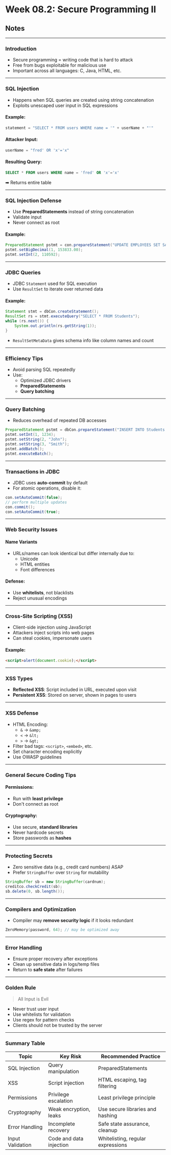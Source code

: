 # Week 08.2: Secure Programming II
## Notes
---

### Introduction

- Secure programming = writing code that is hard to attack
- Free from bugs exploitable for malicious use
- Important across all languages: C, Java, HTML, etc.

---

### SQL Injection

- Happens when SQL queries are created using string concatenation
- Exploits unescaped user input in SQL expressions

#### Example:

```java
statement = "SELECT * FROM users WHERE name = '" + userName + "'"
```

#### Attacker Input:

```java
userName = "fred' OR 'x'='x"
```

#### Resulting Query:

```sql
SELECT * FROM users WHERE name = 'fred' OR 'x'='x'
```

➡ Returns entire table

---

### SQL Injection Defense

- Use **PreparedStatements** instead of string concatenation
- Validate input
- Never connect as root

#### Example:

```java
PreparedStatement pstmt = con.prepareStatement("UPDATE EMPLOYEES SET SALARY = ? WHERE ID = ?");
pstmt.setBigDecimal(1, 153833.00);
pstmt.setInt(2, 110592);
```

---

### JDBC Queries

- JDBC `Statement` used for SQL execution
- Use `ResultSet` to iterate over returned data

#### Example:

```java
Statement stmt = dbCon.createStatement();
ResultSet rs = stmt.executeQuery("SELECT * FROM Students");
while (rs.next()) {
    System.out.println(rs.getString(1));
}
```

- `ResultSetMetaData` gives schema info like column names and count

---

### Efficiency Tips

- Avoid parsing SQL repeatedly
- Use:
    - Optimized JDBC drivers
    - **PreparedStatements**
    - **Query batching**

---

### Query Batching

- Reduces overhead of repeated DB accesses

```java
PreparedStatement pstmt = dbCon.prepareStatement("INSERT INTO Students (SID, FirstName, LastName) VALUES (?, ?, ?)");
pstmt.setInt(1, 1234);
pstmt.setString(2, "John");
pstmt.setString(3, "Smith");
pstmt.addBatch();
pstmt.executeBatch();
```

---

### Transactions in JDBC

- JDBC uses **auto-commit** by default
- For atomic operations, disable it:

```java
con.setAutoCommit(false);
// perform multiple updates
con.commit();
con.setAutoCommit(true);
```

---

### Web Security Issues

#### Name Variants

- URLs/names can look identical but differ internally due to:
    - Unicode
    - HTML entities
    - Font differences

#### Defense:

- Use **whitelists**, not blacklists
- Reject unusual encodings

---

### Cross-Site Scripting (XSS)

- Client-side injection using JavaScript
- Attackers inject scripts into web pages
- Can steal cookies, impersonate users

#### Example:

```html
<script>alert(document.cookie);</script>
```

---

### XSS Types

- **Reflected XSS**: Script included in URL, executed upon visit
- **Persistent XSS**: Stored on server, shown in pages to users

---

### XSS Defense

- HTML Encoding:
    - `&` → `&amp;`
    - `<` → `&lt;`
    - `>` → `&gt;`
- Filter bad tags: `<script>`, `<embed>`, etc.
- Set character encoding explicitly
- Use OWASP guidelines

---

### General Secure Coding Tips

#### Permissions:

- Run with **least privilege**
- Don't connect as root

#### Cryptography:

- Use secure, **standard libraries**
- Never hardcode secrets
- Store passwords as **hashes**

---

### Protecting Secrets

- Zero sensitive data (e.g., credit card numbers) ASAP
- Prefer `StringBuffer` over `String` for mutability

```java
StringBuffer sb = new StringBuffer(cardnum);
creditco.checkCredit(sb);
sb.delete(0, sb.length());

```

---

### Compilers and Optimization

- Compiler may **remove security logic** if it looks redundant

```c
ZeroMemory(password, 64); // may be optimized away

```

---

### Error Handling

- Ensure proper recovery after exceptions
- Clean up sensitive data in logs/temp files
- Return to **safe state** after failures

---

### Golden Rule

> All Input is Evil
> 
- Never trust user input
- Use whitelists for validation
- Use regex for pattern checks
- Clients should not be trusted by the server

---

### Summary Table

| Topic | Key Risk | Recommended Practice |
| --- | --- | --- |
| SQL Injection | Query manipulation | PreparedStatements |
| XSS | Script injection | HTML escaping, tag filtering |
| Permissions | Privilege escalation | Least privilege principle |
| Cryptography | Weak encryption, leaks | Use secure libraries and hashing |
| Error Handling | Incomplete recovery | Safe state assurance, cleanup |
| Input Validation | Code and data injection | Whitelisting, regular expressions |

